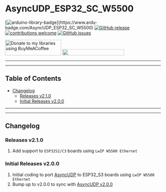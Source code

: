 # AsyncUDP_ESP32_SC_W5500


[![arduino-library-badge](https://www.ardu-badge.com/badge/AsyncUDP_ESP32_SC_W5500.svg?)](https://www.ardu-badge.com/AsyncUDP_ESP32_SC_W5500)
[![GitHub release](https://img.shields.io/github/release/khoih-prog/AsyncUDP_ESP32_SC_W5500.svg)](https://github.com/khoih-prog/AsyncUDP_ESP32_SC_W5500/releases)
[![contributions welcome](https://img.shields.io/badge/contributions-welcome-brightgreen.svg?style=flat)](#Contributing)
[![GitHub issues](https://img.shields.io/github/issues/khoih-prog/AsyncUDP_ESP32_SC_W5500.svg)](http://github.com/khoih-prog/AsyncUDP_ESP32_SC_W5500/issues)


<a href="https://www.buymeacoffee.com/khoihprog6" title="Donate to my libraries using BuyMeACoffee"><img src="https://cdn.buymeacoffee.com/buttons/v2/default-yellow.png" alt="Donate to my libraries using BuyMeACoffee" style="height: 50px !important;width: 181px !important;" ></a>
<a href="https://www.buymeacoffee.com/khoihprog6" title="Donate to my libraries using BuyMeACoffee"><img src="https://img.shields.io/badge/buy%20me%20a%20coffee-donate-orange.svg?logo=buy-me-a-coffee&logoColor=FFDD00" style="height: 20px !important;width: 200px !important;" ></a>


---
---

## Table of Contents

* [Changelog](#changelog)
  * [Releases v2.1.0](#releases-v210)
  * [Initial Releases v2.0.0](#initial-releases-v200)

---
---

## Changelog

### Releases v2.1.0

1. Add support to `ESP32S2/C3` boards using `LwIP W5500 Ethernet`

### Initial Releases v2.0.0

1. Initial coding to port [AsyncUDP](https://github.com/espressif/arduino-esp32/tree/master/libraries/AsyncUDP) to ESP32_S3 boards using `LwIP W5500 Ethernet`
2. Bump up to v2.0.0 to sync with [AsyncUDP v2.0.0](https://github.com/espressif/arduino-esp32/tree/master/libraries/AsyncUDP)


